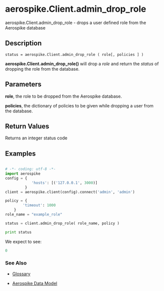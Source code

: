 
# aerospike.Client.admin_drop_role

aerospike.Client.admin_drop_role - drops a user defined role from the Aerospike database

## Description

```
status = aerospike.Client.admin_drop_role ( role[, policies ] )

```

**aerospike.Client.admin_drop_role()** will drop a *role* and return the *status* of dropping the role from the database.   

## Parameters

**role**, the role to be dropped from the Aerospike database.

**policies**, the dictionary of policies to be given while dropping a user from the database.   

## Return Values
Returns an integer status code


## Examples

```python

# -*- coding: utf-8 -*-
import aerospike
config = {
            'hosts': [('127.0.0.1', 3000)]
         }
client = aerospike.client(config).connect('admin', 'admin')

policy = {
	    'timeout': 1000
	}
role_name = "example_role"

status = client.admin_drop_role( role_name, policy )

print status

```

We expect to see:

```python
0
```



### See Also



- [Glossary](http://www.aerospike.com/docs/guide/glossary.html)

- [Aerospike Data Model](http://www.aerospike.com/docs/architecture/data-model.html)
